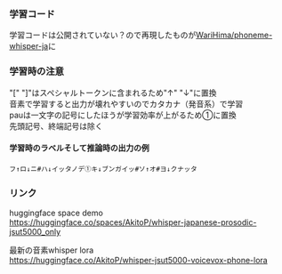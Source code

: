 ### 学習コード
学習コードは公開されていない？ので再現したものが[WariHima/phoneme-whisper-ja](https://github.com/WariHima/phoneme-whisper-ja)に  

### 学習時の注意  
"[" "]"はスペシャルトークンに含まれるため"↑" "↓"に置換  
音素で学習すると出力が壊れやすいのでカタカナ（発音系）で学習  
pauは一文字の記号にしたほうが学習効率が上がるため①に置換  
先頭記号、終端記号は除く
#### 学習時のラベルそして推論時の出力の例  
`フ↑ロ↓ニ#ハ↓イッタノデ①キ↓ブンガイッ#ソ↑オ#ヨ↓クナッタ`  

### リンク
huggingface space demo  
https://huggingface.co/spaces/AkitoP/whisper-japanese-prosodic-jsut5000_only

最新の音素whisper lora  
https://huggingface.co/AkitoP/whisper-jsut5000-voicevox-phone-lora  
